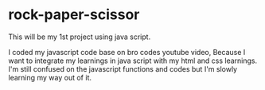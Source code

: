 # rock-paper-scissor

This will be my 1st project using java script.

I coded my javascript code base on bro codes youtube video, Because I want to integrate my learnings in java script with my html and css learnings. I'm still confused on the javascript functions and codes but I'm slowly learning my way out of it.